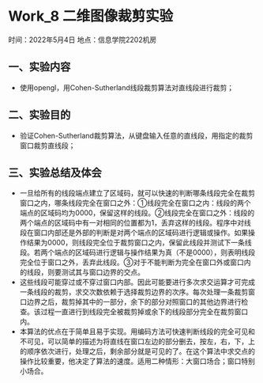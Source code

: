 # Work_8  二维图像裁剪实验

时间：2022年5月4日
地点：信息学院2202机房


## 一、实验内容

* 使用opengl，用Cohen-Sutherland线段裁剪算法对直线段进行裁剪；


## 二、实验目的

* 验证Cohen-Sutherland裁剪算法，从键盘输入任意的直线段，用指定的裁剪窗口裁剪直线段；

## 三、实验总结及体会

* 一旦给所有的线段端点建立了区域码，就可以快速的判断哪条线段完全在裁剪窗口之内，哪条线段完全在窗口之外：①线段完全在窗口之内：线段的两个端点的区域码均为0000，保留这样的线段。②线段完全在窗口之外：线段的两个端点的区域码中有一对相同的位置都为1，丢弃这样的线段。程序中对线段在窗口内部还是外部的判断是对两个端点的区域码进行逻辑或操作。如果操作结果为0000，则线段完全位于裁剪窗口之内，保留此线段并测试下一条线段。若两个端点的区域码进行逻辑与操作结果为真（不是0000），则表明线段完全位于窗口之外，丢弃此线段。③对于不能判断为完全在窗口外或窗口内的线段，则要测试其与窗口边界的交点。
* 这些线段可能穿过或不穿过窗口内部。因此可能要进行多次求交运算才可完成一条线段的裁剪，求交次数依赖于选择裁剪边界的次序。每次处理一条裁剪窗口边界之后，裁剪掉其中的一部分，余下的部分对照窗口的其他边界进行检查。该过程一直进行到线段完全被裁剪掉或余下的线段部分完全在裁剪窗口内。
* 本算法的优点在于简单且易于实现。用编码方法可快速判断线段的完全可见和不可见，可以简单的描述为将直线在窗口左边的部分删去，按左，右，下，上的顺序依次进行，处理之后，剩余部分就是可见的了。在这个算法中求交点的操作比较重要，他决定了算法的速度。适用二种情形：大窗口场合；窗口特别小场合。